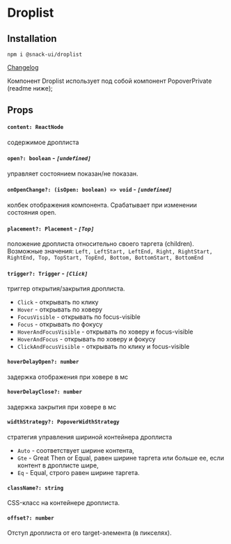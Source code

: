 # Droplist

## Installation
`npm i @snack-ui/droplist`

[Changelog](./CHANGELOG.md)

Компонент Droplist использует под собой компонент PopoverPrivate (readme ниже);

## Props

#### **`content: ReactNode`**
  содержимое дроплиста

#### **`open?: boolean`** - *`[undefined]`*
  управляет состоянием показан/не показан.

#### **`onOpenChange?: (isOpen: boolean) => void`** - *`[undefined]`*
  колбек отображения компонента. Срабатывает при изменении состояния open.

#### **`placement?: Placement`** - *`[Top]`*
  положение дроплиста относительно своего таргета (children).
  Возможные значения: `Left, LeftStart, LeftEnd, Right, RightStart, RightEnd, Top, TopStart, TopEnd, Bottom, BottomStart, BottomEnd`

#### **`trigger?: Trigger`** - *`[Click]`*
  триггер открытия/закрытия дроплиста.
  - `Click` - открывать по клику
  - `Hover` - открывать по ховеру
  - `FocusVisible` - открывать по focus-visible
  - `Focus` - открывать по фокусу
  - `HoverAndFocusVisible` - открывать по ховеру и focus-visible
  - `HoverAndFocus` - открывать по ховеру и фокусу
  - `ClickAndFocusVisible` - открывать по клику и focus-visible

#### **`hoverDelayOpen?: number`**
  задержка отображения при ховере в мс

#### **`hoverDelayClose?: number`**
  задержка закрытия при ховере в мс

#### **`widthStrategy?: PopoverWidthStrategy`**
  стратегия управления шириной контейнера дроплиста
  - `Auto` - соответствует ширине контента,
  - `Gte` - Great Then or Equal, равен ширине таргета или больше ее, если контент в дроплисте шире,
  - `Eq` - Equal, строго равен ширине таргета.

#### **`className?: string`**
  CSS-класс на контейнере дроплиста.

#### **`offset?: number`**
  Отступ дроплиста от его target-элемента (в пикселях).